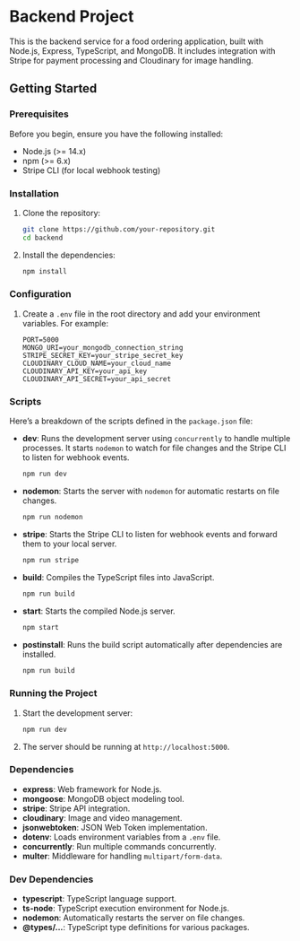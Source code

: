 # Backend Project

This is the backend service for a food ordering application, built with Node.js, Express, TypeScript, and MongoDB. It includes integration with Stripe for payment processing and Cloudinary for image handling.

## Getting Started

### Prerequisites

Before you begin, ensure you have the following installed:

- Node.js (>= 14.x)
- npm (>= 6.x)
- Stripe CLI (for local webhook testing)

### Installation

1. Clone the repository:
    ```sh
    git clone https://github.com/your-repository.git
    cd backend
    ```

2. Install the dependencies:
    ```sh
    npm install
    ```

### Configuration

1. Create a `.env` file in the root directory and add your environment variables. For example:
    ```env
    PORT=5000
    MONGO_URI=your_mongodb_connection_string
    STRIPE_SECRET_KEY=your_stripe_secret_key
    CLOUDINARY_CLOUD_NAME=your_cloud_name
    CLOUDINARY_API_KEY=your_api_key
    CLOUDINARY_API_SECRET=your_api_secret
    ```

### Scripts

Here’s a breakdown of the scripts defined in the `package.json` file:

- **dev**: Runs the development server using `concurrently` to handle multiple processes. It starts `nodemon` to watch for file changes and the Stripe CLI to listen for webhook events.
    ```sh
    npm run dev
    ```

- **nodemon**: Starts the server with `nodemon` for automatic restarts on file changes.
    ```sh
    npm run nodemon
    ```

- **stripe**: Starts the Stripe CLI to listen for webhook events and forward them to your local server.
    ```sh
    npm run stripe
    ```

- **build**: Compiles the TypeScript files into JavaScript.
    ```sh
    npm run build
    ```

- **start**: Starts the compiled Node.js server.
    ```sh
    npm start
    ```

- **postinstall**: Runs the build script automatically after dependencies are installed.
    ```sh
    npm run build
    ```

### Running the Project

1. Start the development server:
    ```sh
    npm run dev
    ```

2. The server should be running at `http://localhost:5000`.

### Dependencies

- **express**: Web framework for Node.js.
- **mongoose**: MongoDB object modeling tool.
- **stripe**: Stripe API integration.
- **cloudinary**: Image and video management.
- **jsonwebtoken**: JSON Web Token implementation.
- **dotenv**: Loads environment variables from a `.env` file.
- **concurrently**: Run multiple commands concurrently.
- **multer**: Middleware for handling `multipart/form-data`.

### Dev Dependencies

- **typescript**: TypeScript language support.
- **ts-node**: TypeScript execution environment for Node.js.
- **nodemon**: Automatically restarts the server on file changes.
- **@types/...**: TypeScript type definitions for various packages.


